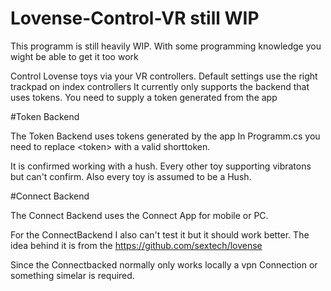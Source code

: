 # Lovense-Control-VR still WIP

This programm is still heavily WIP. With some programming knowledge you wight be able to get it too work

Control Lovense toys via your VR controllers.
Default settings use the right trackpad on index controllers
It currently only supports the backend that uses tokens. You need to supply a token generated from the app

#Token Backend

The Token Backend uses tokens generated by the app 
In Programm.cs you need to replace \<token> with a valid shorttoken.

It is confirmed working with a hush. Every other toy supporting vibratons but can't confirm. Also every toy is assumed to be a Hush.

#Connect Backend

The Connect Backend uses the Connect App for mobile or PC.

For the ConnectBackend I also can't test it but it should work better. The idea behind it is from the https://github.com/sextech/lovense

Since the Connectbacked normally only works locally a vpn Connection or something simelar is required.